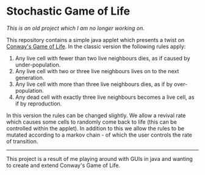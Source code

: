 # Stochastic Game of Life

_This is an old project which I am no longer working on._

This repository contains a simple java applet which presents a twist on [Conway's Game of Life](https://en.wikipedia.org/wiki/Conway%27s_Game_of_Life). In the classic version the following rules apply:

1. Any live cell with fewer than two live neighbours dies, as if caused by under-population.
2. Any live cell with two or three live neighbours lives on to the next generation.
3. Any live cell with more than three live neighbours dies, as if by over-population.
4. Any dead cell with exactly three live neighbours becomes a live cell, as if by reproduction.

In this version the rules can be changed slightly. We allow a revival rate which causes some cells to randomly come back to life (this can be controlled within the applet). In addition to this we allow the rules to be mutated according to a markov chain - of which the user controls the rate of transition.

---

This project is a result of me playing around with GUIs in java and wanting to create and extend Conway's Game of Life.

